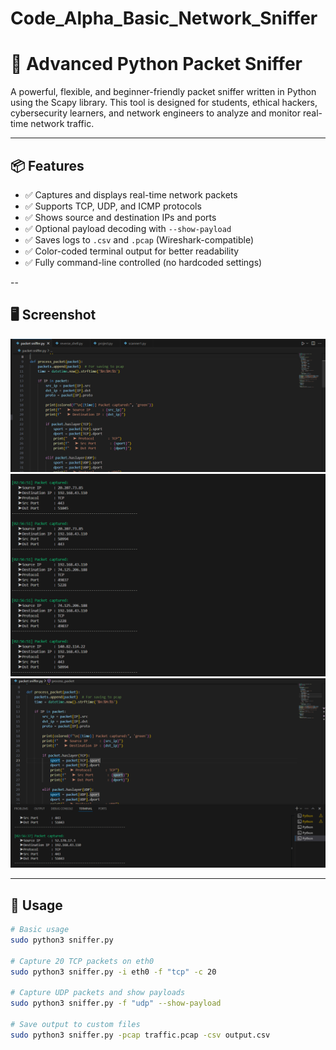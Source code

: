 # Code_Alpha_Basic_Network_Sniffer
# 🔐 Advanced Python Packet Sniffer

A powerful, flexible, and beginner-friendly packet sniffer written in Python using the Scapy library. This tool is designed for students, ethical hackers, cybersecurity learners, and network engineers to analyze and monitor real-time network traffic.

---

## 📦 Features

- ✅ Captures and displays real-time network packets
- ✅ Supports TCP, UDP, and ICMP protocols
- ✅ Shows source and destination IPs and ports
- ✅ Optional payload decoding with `--show-payload`
- ✅ Saves logs to `.csv` and `.pcap` (Wireshark-compatible)
- ✅ Color-coded terminal output for better readability
- ✅ Fully command-line controlled (no hardcoded settings)

--

## 🖥️ Screenshot

![image alt](https://github.com/hcksazeem/Code_Alpha_Basic_Network_Sniffer/blob/8159ce81ae3f11d6af114ed87347f1e9632d9dd9/screenshot.png)
![image alt](https://github.com/hcksazeem/Code_Alpha_Basic_Network_Sniffer/blob/9c5da90028ece82d619ac235b290385fea30af7e/screenshot1.png)
![image alt](https://github.com/hcksazeem/Code_Alpha_Basic_Network_Sniffer/blob/d8c6e83c242e3d17ad1af6d0a700e5901acf6718/screenshot2.png)

---

## 🚀 Usage

```bash
# Basic usage
sudo python3 sniffer.py

# Capture 20 TCP packets on eth0
sudo python3 sniffer.py -i eth0 -f "tcp" -c 20

# Capture UDP packets and show payloads
sudo python3 sniffer.py -f "udp" --show-payload

# Save output to custom files
sudo python3 sniffer.py -pcap traffic.pcap -csv output.csv

